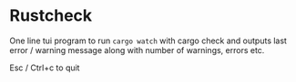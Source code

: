 # Rustcheck
One line tui program to run `cargo watch` with cargo check and outputs 
last error / warning message along with number of warnings, errors etc.

Esc / Ctrl+c to quit
